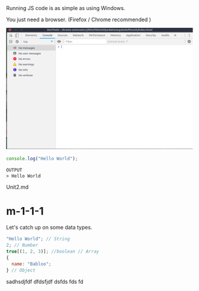 <div id="module1sess1slo1"></div>
Running JS code is as simple as using Windows.

You just need a browser. (Firefox / Chrome recommended )

<img class="imgLarge" src="./Resources/1/dev-tools.png"  />

```javascript
console.log("Hello World");
```

```
OUTPUT
> Hello World
```
Unit2.md

# m-1-1-1
Let's catch up on some data types.

```javascript
"Hello World"; // String
2; // Number
true[(1, 2, 3)]; //boolean // Array
{
  name: "Babloo";
} // Object
```


<div id="module1sess1slo2"></div>
sadhsdjfdf
dfdsfjdf
dsfds
fds
fd
